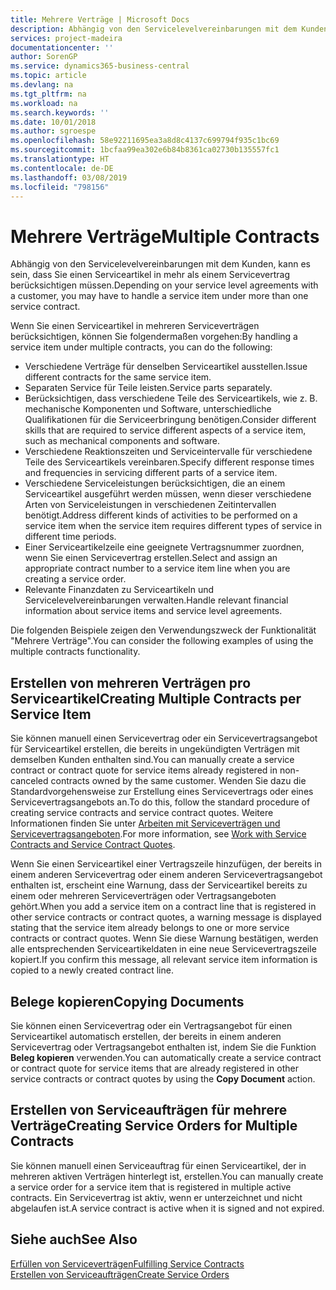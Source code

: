 ```yaml
---
title: Mehrere Verträge | Microsoft Docs
description: Abhängig von den Servicelevelvereinbarungen mit dem Kunden, kann es sein, dass Sie einen Serviceartikel in mehr als einem Servicevertrag berücksichtigen müssen.
services: project-madeira
documentationcenter: ''
author: SorenGP
ms.service: dynamics365-business-central
ms.topic: article
ms.devlang: na
ms.tgt_pltfrm: na
ms.workload: na
ms.search.keywords: ''
ms.date: 10/01/2018
ms.author: sgroespe
ms.openlocfilehash: 58e92211695ea3a8d8c4137c699794f935c1bc69
ms.sourcegitcommit: 1bcfaa99ea302e6b84b8361ca02730b135557fc1
ms.translationtype: HT
ms.contentlocale: de-DE
ms.lasthandoff: 03/08/2019
ms.locfileid: "798156"
---
```

# <a name="multiple-contracts"></a><span data-ttu-id="9c725-103">Mehrere Verträge</span><span class="sxs-lookup"><span data-stu-id="9c725-103">Multiple Contracts</span></span>
<span data-ttu-id="9c725-104">Abhängig von den Servicelevelvereinbarungen mit dem Kunden, kann es sein, dass Sie einen Serviceartikel in mehr als einem Servicevertrag berücksichtigen müssen.</span><span class="sxs-lookup"><span data-stu-id="9c725-104">Depending on your service level agreements with a customer, you may have to handle a service item under more than one service contract.</span></span>  
  
<span data-ttu-id="9c725-105">Wenn Sie einen Serviceartikel in mehreren Serviceverträgen berücksichtigen, können Sie folgendermaßen vorgehen:</span><span class="sxs-lookup"><span data-stu-id="9c725-105">By handling a service item under multiple contracts, you can do the following:</span></span>  
  
* <span data-ttu-id="9c725-106">Verschiedene Verträge für denselben Serviceartikel ausstellen.</span><span class="sxs-lookup"><span data-stu-id="9c725-106">Issue different contracts for the same service item.</span></span>  
* <span data-ttu-id="9c725-107">Separaten Service für Teile leisten.</span><span class="sxs-lookup"><span data-stu-id="9c725-107">Service parts separately.</span></span>  
* <span data-ttu-id="9c725-108">Berücksichtigen, dass verschiedene Teile des Serviceartikels, wie z. B. mechanische Komponenten und Software, unterschiedliche Qualifikationen für die Serviceerbringung benötigen.</span><span class="sxs-lookup"><span data-stu-id="9c725-108">Consider different skills that are required to service different aspects of a service item, such as mechanical components and software.</span></span>  
* <span data-ttu-id="9c725-109">Verschiedene Reaktionszeiten und Serviceintervalle für verschiedene Teile des Serviceartikels vereinbaren.</span><span class="sxs-lookup"><span data-stu-id="9c725-109">Specify different response times and frequencies in servicing different parts of a service item.</span></span>  
* <span data-ttu-id="9c725-110">Verschiedene Serviceleistungen berücksichtigen, die an einem Serviceartikel ausgeführt werden müssen, wenn dieser verschiedene Arten von Serviceleistungen in verschiedenen Zeitintervallen benötigt.</span><span class="sxs-lookup"><span data-stu-id="9c725-110">Address different kinds of activities to be performed on a service item when the service item requires different types of service in different time periods.</span></span>  
* <span data-ttu-id="9c725-111">Einer Serviceartikelzeile eine geeignete Vertragsnummer zuordnen, wenn Sie einen Servicevertrag erstellen.</span><span class="sxs-lookup"><span data-stu-id="9c725-111">Select and assign an appropriate contract number to a service item line when you are creating a service order.</span></span>  
* <span data-ttu-id="9c725-112">Relevante Finanzdaten zu Serviceartikeln und Servicelevelvereinbarungen verwalten.</span><span class="sxs-lookup"><span data-stu-id="9c725-112">Handle relevant financial information about service items and service level agreements.</span></span>  
  
<span data-ttu-id="9c725-113">Die folgenden Beispiele zeigen den Verwendungszweck der Funktionalität "Mehrere Verträge".</span><span class="sxs-lookup"><span data-stu-id="9c725-113">You can consider the following examples of using the multiple contracts functionality.</span></span>  
  
## <a name="creating-multiple-contracts-per-service-item"></a><span data-ttu-id="9c725-114">Erstellen von mehreren Verträgen pro Serviceartikel</span><span class="sxs-lookup"><span data-stu-id="9c725-114">Creating Multiple Contracts per Service Item</span></span>  
<span data-ttu-id="9c725-115">Sie können manuell einen Servicevertrag oder ein Servicevertragsangebot für Serviceartikel erstellen, die bereits in ungekündigten Verträgen mit demselben Kunden enthalten sind.</span><span class="sxs-lookup"><span data-stu-id="9c725-115">You can manually create a service contract or contract quote for service items already registered in non-canceled contracts owned by the same customer.</span></span> <span data-ttu-id="9c725-116">Wenden Sie dazu die Standardvorgehensweise zur Erstellung eines Servicevertrags oder eines Servicevertragsangebots an.</span><span class="sxs-lookup"><span data-stu-id="9c725-116">To do this, follow the standard procedure of creating service contracts and service contract quotes.</span></span> <span data-ttu-id="9c725-117">Weitere Informationen finden Sie unter [Arbeiten mit Serviceverträgen und Servicevertragsangeboten](service-how-to-create-service-contracts-and-service-contract-quotes.md).</span><span class="sxs-lookup"><span data-stu-id="9c725-117">For more information, see [Work with Service Contracts and Service Contract Quotes](service-how-to-create-service-contracts-and-service-contract-quotes.md).</span></span>  
  
<span data-ttu-id="9c725-118">Wenn Sie einen Serviceartikel einer Vertragszeile hinzufügen, der bereits in einem anderen Servicevertrag oder einem anderen Servicevertragsangebot enthalten ist, erscheint eine Warnung, dass der Serviceartikel bereits zu einem oder mehreren Serviceverträgen oder Vertragsangeboten gehört.</span><span class="sxs-lookup"><span data-stu-id="9c725-118">When you add a service item on a contract line that is registered in other service contracts or contract quotes, a warning message is displayed stating that the service item already belongs to one or more service contracts or contract quotes.</span></span> <span data-ttu-id="9c725-119">Wenn Sie diese Warnung bestätigen, werden alle entsprechenden Serviceartikeldaten in eine neue Servicevertragszeile kopiert.</span><span class="sxs-lookup"><span data-stu-id="9c725-119">If you confirm this message, all relevant service item information is copied to a newly created contract line.</span></span>  
  
## <a name="copying-documents"></a><span data-ttu-id="9c725-120">Belege kopieren</span><span class="sxs-lookup"><span data-stu-id="9c725-120">Copying Documents</span></span>  
<span data-ttu-id="9c725-121">Sie können einen Servicevertrag oder ein Vertragsangebot für einen Serviceartikel automatisch erstellen, der bereits in einem anderen Servicevertrag oder Vertragsangebot enthalten ist, indem Sie die Funktion **Beleg kopieren** verwenden.</span><span class="sxs-lookup"><span data-stu-id="9c725-121">You can automatically create a service contract or contract quote for service items that are already registered in other service contracts or contract quotes by using the **Copy Document** action.</span></span>  
  
## <a name="creating-service-orders-for-multiple-contracts"></a><span data-ttu-id="9c725-122">Erstellen von Serviceaufträgen für mehrere Verträge</span><span class="sxs-lookup"><span data-stu-id="9c725-122">Creating Service Orders for Multiple Contracts</span></span>  
<span data-ttu-id="9c725-123">Sie können manuell einen Serviceauftrag für einen Serviceartikel, der in mehreren aktiven Verträgen hinterlegt ist, erstellen.</span><span class="sxs-lookup"><span data-stu-id="9c725-123">You can manually create a service order for a service item that is registered in multiple active contracts.</span></span> <span data-ttu-id="9c725-124">Ein Servicevertrag ist aktiv, wenn er unterzeichnet und nicht abgelaufen ist.</span><span class="sxs-lookup"><span data-stu-id="9c725-124">A service contract is active when it is signed and not expired.</span></span>  
  
## <a name="see-also"></a><span data-ttu-id="9c725-125">Siehe auch</span><span class="sxs-lookup"><span data-stu-id="9c725-125">See Also</span></span>  
[<span data-ttu-id="9c725-126">Erfüllen von Serviceverträgen</span><span class="sxs-lookup"><span data-stu-id="9c725-126">Fulfilling Service Contracts</span></span>](service-fulfill-service-contracts.md)  
[<span data-ttu-id="9c725-127">Erstellen von Serviceaufträgen</span><span class="sxs-lookup"><span data-stu-id="9c725-127">Create Service Orders</span></span>](service-how-to-create-service-orders.md)  
